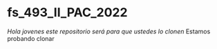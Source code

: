 # fs_493_II_PAC_2022

*Hola jovenes este repositorio será para que ustedes lo clonen*
Estamos probando clonar 
